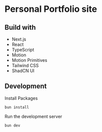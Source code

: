 # Personal Portfolio site

## Build with

- Next.js
- React
- TypeScript
- Motion
- Motion Primitives
- Tailwind CSS
- ShadCN UI

## Development

Install Packages

```
bun install
```

Run the development server

```bash
bun dev
```
